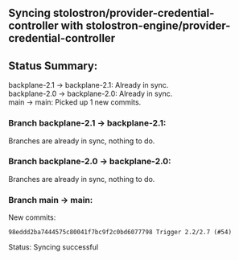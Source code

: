 ## Syncing stolostron/provider-credential-controller with stolostron-engine/provider-credential-controller

## Status Summary:

backplane-2.1 -> backplane-2.1: Already in sync.  
backplane-2.0 -> backplane-2.0: Already in sync.  
main -> main: Picked up 1 new commits.  

### Branch backplane-2.1 -> backplane-2.1:

Branches are already in sync, nothing to do.

### Branch backplane-2.0 -> backplane-2.0:

Branches are already in sync, nothing to do.

### Branch main -> main:

New commits:

```
98eddd2ba7444575c80041f7bc9f2c0bd6077798 Trigger 2.2/2.7 (#54)
```

Status: Syncing successful
